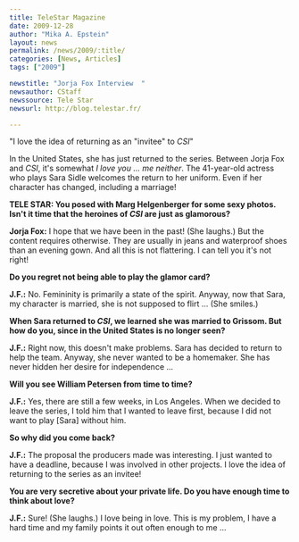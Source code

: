 ```yaml
---
title: TeleStar Magazine
date: 2009-12-28
author: "Mika A. Epstein"
layout: news
permalink: /news/2009/:title/
categories: [News, Articles]
tags: ["2009"]

newstitle: "Jorja Fox Interview  "
newsauthor: CStaff
newssource: Tele Star
newsurl: http://blog.telestar.fr/

---
```


"I love the idea of returning as an "invitee" to *CSI*"

In the United States, she has just returned to the series. Between Jorja Fox and *CSI*, it's somewhat *I love you ... me neither*. The 41-year-old actress who plays Sara Sidle welcomes the return to her uniform. Even if her character has changed, including a marriage!

**TELE STAR: You posed with Marg Helgenberger for some sexy photos. Isn't it time that the heroines of *CSI* are just as glamorous?**

**Jorja Fox:** I hope that we have been in the past! (She laughs.) But the content requires otherwise. They are usually in jeans and waterproof shoes than an evening gown. And all this is not flattering. I can tell you it's not right!

**Do you regret not being able to play the glamor card?**

**J.F.:** No. Femininity is primarily a state of the spirit. Anyway, now that Sara, my character is married, she is not supposed to flirt ... (She smiles.)

**When Sara returned to *CSI*, we learned she was married to Grissom. But how do you, since in the United States is no longer seen?**

**J.F.:** Right now, this doesn't make problems. Sara has decided to return to help the team. Anyway, she never wanted to be a homemaker. She has never hidden her desire for independence ...

**Will you see William Petersen from time to time?**

**J.F.:** Yes, there are still a few weeks, in Los Angeles. When we decided to leave the series, I told him that I wanted to leave first, because I did not want to play [Sara] without him.

**So why did you come back?**

**J.F.:** The proposal the producers made was interesting. I just wanted to have a deadline, because I was involved in other projects. I love the idea of returning to the series as an invitee!

**You are very secretive about your private life. Do you have enough time to think about love?**

**J.F.:** Sure! (She laughs.) I love being in love. This is my problem, I have a hard time and my family points it out often enough to me ...
